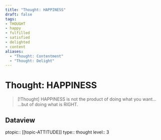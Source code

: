 ```yaml
---
title: "Thought: HAPPINESS"
draft: false
tags:
- THOUGHT
- happy
- fulfilled
- satisfied
- delighted
- content
aliases:
  - "Thought: Contentment"
  - "Thought: Delight"
---
```

# Thought: HAPPINESS
> [!Thought]
> HAPPINESS is not the product of doing what you want...
> ...but of doing what is RIGHT. 

## Dataview
ptopic:: [[topic-ATTITUDE]]
type:: thought
level:: 3
